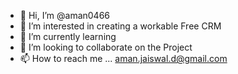 - 👋 Hi, I’m @aman0466
- 👀 I’m interested in creating a workable Free CRM
- 🌱 I’m currently learning
- 💞️ I’m looking to collaborate on the Project
- 📫 How to reach me ... aman.jaiswal.d@gmail.com

<!---
aman0466/aman0466 is a ✨ special ✨ repository because its `README.md` (this file) appears on your GitHub profile.
You can click the Preview link to take a look at your changes.
--->
